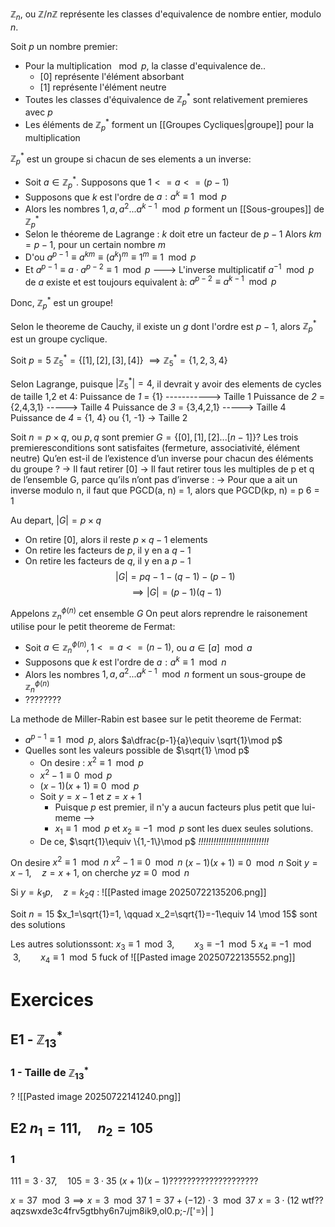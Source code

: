 $\mathbb{Z}_n$, ou $\mathbb{Z}/n\mathbb{Z}$ représente les classes d'equivalence de nombre entier, modulo $n$.

Soit $p$ un nombre premier:
- Pour la multiplication $\mod p$, la classe d'equivalence de..
	- \[0\] représente l'élément absorbant
	- \[1\] représente l'élément neutre
- Toutes les classes d'équivalence de $\mathbb{Z}^*_p$ sont relativement premieres avec $p$
- Les éléments de $\mathbb{Z}^*_p$ forment un [[Groupes Cycliques|groupe]] pour la multiplication

$\mathbb{Z}^*_p$ est un groupe si chacun de ses elements a un inverse:
- Soit $a \in \mathbb{Z}^*_p$. Supposons que $1<= a <= (p-1)$
- Supposons que $k$ est l'ordre de $a : a^k \equiv 1\mod p$
- Alors les nombres $1,a,a^2...a^{k-1} \mod p$ forment un [[Sous-groupes]] de $\mathbb{Z}^*_p$
- Selon le théoreme de Lagrange :
	 $k$ doit etre un facteur de $p-1$
	 Alors $km=p-1$, pour un certain nombre $m$
- D'ou $a^{p-1} \equiv a^{km} \equiv (a^k)^m \equiv 1^m \equiv 1\mod p$
- Et $a^{p-1} \equiv a\cdot a^{p-2} \equiv 1\mod p$
---> L'inverse multiplicatif $a^{-1} \mod p$ de $a$ existe et est toujours equivalent à: $a^{p-2}\equiv a^{k-1} \mod p$

Donc, $\mathbb{Z}^*_p$ est un groupe!

Selon le theoreme de Cauchy, il existe un $g$ dont l'ordre est $p-1$, alors $\mathbb{Z}^*_p$ est un groupe cyclique.



Soit $p=5$
$\mathbb{Z}^*_5=\{[1],[2],[3],[4]\}$
$\implies \mathbb{Z}^*_5 = \{1,2,3,4\}$

Selon Lagrange, puisque $|\mathbb{Z}^*_5| = 4$, il devrait y avoir des elements de cycles de taille 1,2 et 4:
	Puissance de *1* = {1}  -----------> Taille 1
	Puissance de *2* = {2,4,3,1}  -----> Taille 4
	Puissance de *3* = {3,4,2,1}  -----> Taille 4
	Puissance de *4* = {1, 4} ou {1, -1} -> Taille 2




Soit $n=p\times q$, ou $p,q$ sont premier
$G=\{[0], [1], [2]... [n-1]\}$?
Les trois premieresconditions sont satisfaites (fermeture, associativité,
élément neutre)
Qu’en est-il de l’existence d’un inverse pour chacun des
éléments du groupe ?
→ Il faut retirer [0]
→ Il faut retirer tous les multiples de p et q de l’ensemble G,
parce qu’ils n’ont pas d’inverse :
→ Pour que a ait un inverse modulo n, il faut que
PGCD(a, n) = 1, alors que PGCD(kp, n) = p 6 = 1

Au depart, $|G| = p\times q$
- On retire \[0\], alors il reste $p\times q-1$ elements
- On retire les facteurs de $p$, il y en a $q-1$
- On retire les facteurs de $q$, il y en a $p-1$
$$|G| = pq-1-(q-1)-(p-1)$$
$$\implies |G| = (p-1)(q-1)$$

Appelons $\mathbb{z}^{\phi (n)}_n$ cet ensemble $G$
On peut alors reprendre le raisonement utilise pour le petit theoreme de Fermat:
- Soit $a\in \mathbb{z}^{\phi (n)}_n, 1 <=a<=(n-1)$, ou $a\in [a] \mod a$ 
- Supposons que $k$ est l'ordre de $a:a^k\equiv 1\mod n$
- Alors les nombres $1, a, a^2... a^{k-1} \mod n$ forment un sous-groupe de $\mathbb{z}^{\phi (n)}_n$
- ????????


La methode de Miller-Rabin est basee sur le petit theoreme de Fermat:
- $a^{p-1} \equiv 1 \mod p$, alors $a\dfrac{p-1}{a}\equiv \sqrt{1}\mod p$
- Quelles sont les valeurs possible de $\sqrt{1} \mod p$
	- On desire : $x^2 \equiv 1 \mod p$
	- $x^2-1\equiv 0 \mod p$
	- $(x-1)(x+1) \equiv 0 \mod p$
	- Soit $y=x-1$ et $z=x+1$
		- Puisque $p$ est premier, il n'y a aucun facteurs plus petit que lui-meme
			--> 
		- $x_1\equiv 1\mod p$ et $x_2 \equiv -1\mod p$ sont les duex seules solutions.
	- De ce, $\sqrt{1}\equiv \{1,-1\}\mod p$ *!!!!!!!!!!!!!!!!!!!!!!!!!!!!*

On desire $x^2\equiv 1\mod n$
$x^2-1\equiv 0\mod n$
$(x-1)(x+1)\equiv 0\mod n$
Soit $y = x-1, \quad z=x+1$, on cherche $yz\equiv 0\mod n$

Si $y=k_1p, \quad z=k_2q$ :
	![[Pasted image 20250722135206.png]]
	

Soit $n=15$
$x_1=\sqrt{1}=1, \qquad x_2=\sqrt{1}=-1\equiv 14 \mod 15$ sont des solutions

Les autres solutionssont: 
	$x_3\equiv 1\mod 3, \qquad x_3\equiv -1\mod 5$
	$x_4\equiv -1\mod 3, \qquad x_4\equiv 1\mod 5$
fuck of
![[Pasted image 20250722135552.png]]


# Exercices
## E1 - $\mathbb{Z}^*_{13}$
### 1 - Taille de $\mathbb{Z}^*_{13}$
?
![[Pasted image 20250722141240.png]]


## E2 $n_1=111, \quad n_2=105$
### 1
$111=3\cdot37,\quad 105=3\cdot 35$
$(x+1)(x-1)$????????????????????

$x=37\mod 3 \implies x=3\mod37$
$1=37+(-12)\cdot 3 \mod 37$
$x=3\cdot(12$
wtf??
aqzswxde3c4frv5gtbhy6n7ujm8ik9,ol0.p;-/['=}|
]

